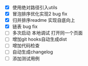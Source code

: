 - [X] 使用绝对路径引入utils
- [X] 冒泡排序优化实现2 bug fix
- [X] 归并排序readme 实现自底向上
- [X] 链表 bug fix
- [ ] 多次启动 本地调试 打开同一个页面
- [ ] 增加git hooks自动生成dist
- [ ] 增加代码检查
- [ ] 自动生成changelog
- [ ] 添加测试用例
